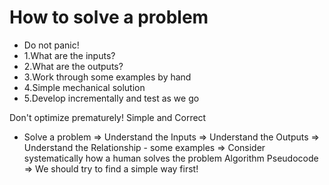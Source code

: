 # How to solve a problem
- Do not panic!
- 1.What are the inputs?
- 2.What are the outputs?
- 3.Work through some examples by hand
- 4.Simple mechanical solution
- 5.Develop incrementally and test as we go
  
Don't optimize prematurely! Simple and Correct

- Solve a problem 
  => Understand the Inputs
  => Understand the Outputs
  => Understand the Relationship - some examples
  => Consider systematically how a human solves the problem
  Algorithm Pseudocode => We should try to find a simple way first!
  